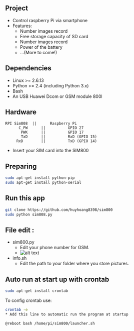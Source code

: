 ## Project
* Control raspberry Pi via smartphone
* Features:
	- Number images record
	- Free storage capacity of SD card
	- Number images record
	- Power of the battery
	- ...(More to come!)

## Dependencies
* Linux >= 2.6.13
* Python >= 2.4 (including Python 3.x)
* Bash
* An USB Huawei Dcom or GSM module 800l

## Hardware 
```
RPI Sim808 	|| 		Raspberry Pi
	  C_PW		||			GPIO 27
	   PWK		|| 			GPIO 17 
	   TxD 		|| 			RxD (GPIO 15)
     RxD 		|| 			TxD (GPIO 14)
```
- Insert your SIM card into the SIM800

## Preparing
```bash
sudo apt-get install python-pip
sudo apt-get install python-serial
```

## Run this app
```bash
git clone https://github.com/huyhoang8398/sim800
sudo python sim808.py
```
## File edit :
* sim800.py
	* Edit your phone number for GSM.
	* ![alt text](https://github.com/huyhoang8398/sim800/blob/v1.0/pictures/Screenshot_2018-12-24_23-00-01.png)
* info.sh
	* Edit the path to your folder where you store pictures.
## Auto run at start up with crontab
```bash
sudo apt-get install crontab
```
To config crontab use:
```bash
crontab -e
* Add this line to automatic run the program at startup
```
```
@reboot bash /home/pi/sim800/launcher.sh
```
